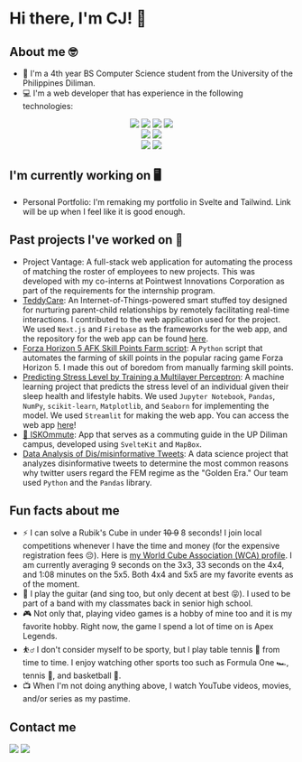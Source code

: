 # Hi there, I'm CJ! 👋

## About me 🤓
- 🌻 I'm a 4th year BS Computer Science student from the University of the Philippines Diliman.
- 💻 I'm a web developer that has experience in the following technologies:
<div align="center">
  <!--Frontend-->
  <img src="https://img.shields.io/badge/Angular-DD0031?style=for-the-badge&logo=angular&logoColor=white" /> <img src="https://img.shields.io/badge/React-20232A?style=for-the-badge&logo=react&logoColor=61DAFB"/> <img src="https://img.shields.io/badge/Next.js-000?logo=nextdotjs&logoColor=fff&style=for-the-badge" /> <img src="https://img.shields.io/badge/svelte-%23f1413d.svg?style=for-the-badge&logo=svelte&logoColor=white" />

  <br />
  <!--CSS-->
  <img src="https://img.shields.io/badge/Bootstrap-563D7C?style=for-the-badge&logo=bootstrap&logoColor=white" /> 
  <img src="https://img.shields.io/badge/Tailwind_CSS-38B2AC?style=for-the-badge&logo=tailwind-css&logoColor=white" />

  <br />
  <!--Backend-->
  <img src="https://img.shields.io/badge/Firebase-039BE5?style=for-the-badge&logo=Firebase&logoColor=white" />
  <img src="https://img.shields.io/badge/MySQL-005C84?style=for-the-badge&logo=mysql&logoColor=white" />
  
</div>

## I'm currently working on 🖥️
- Personal Portfolio: I'm remaking my portfolio in Svelte and Tailwind. Link will be up when I feel like it is good enough. 

## Past projects I've worked on 📘
- Project Vantage: A full-stack web application for automating the process of matching the roster of employees to new projects. This was developed with my co-interns at Pointwest Innovations Corporation as part of the requirements for the internship program.
- [TeddyCare](https://github.com/inunice/teddycare): An Internet-of-Things-powered smart stuffed toy designed for nurturing parent-child relationships by remotely facilitating real-time interactions. I contributed to the web application used for the project. We used `Next.js` and `Firebase` as the frameworks for the web app, and the repository for the web app can be found [here](https://github.com/ry4nd/bearwithme).
- [Forza Horizon 5 AFK Skill Points Farm script](https://github.com/cjmax34/FH5-AFK-SP-Farm): A `Python` script that automates the farming of skill points in the popular racing game Forza Horizon 5. I made this out of boredom from manually farming skill points.
- [Predicting Stress Level by Training a Multilayer Perceptron](https://github.com/cjmax34/cs180-project): A machine learning project that predicts the stress level of an individual given their sleep health and lifestyle habits. We used `Jupyter Notebook`, `Pandas`, `NumPy`, `scikit-learn`, `Matplotlib`, and `Seaborn` for implementing the model. We used `Streamlit` for making the web app. You can access the web app [here](https://stress-level-mlp.streamlit.app/)!
- [🚙 ISKOmmute](https://github.com/derouru/ISKOmmute): App that serves as a commuting guide in the UP Diliman campus, developed using `SvelteKit` and `MapBox`.
- [Data Analysis of Dis/misinformative Tweets](https://github.com/cjmax34/CS132-GoldenEra): A data science project that analyzes disinformative tweets to determine the most common reasons why twitter users regard the FEM regime as the "Golden Era." Our team used `Python` and the `Pandas` library.

## Fun facts about me
- ⚡ I can solve a Rubik's Cube in under ~~10 9~~ 8 seconds! I join local competitions whenever I have the time and money (for the expensive registration fees 😔). Here is [my World Cube Association (WCA) profile](https://www.worldcubeassociation.org/persons/2018MAXI03). I am currently averaging 9 seconds on the 3x3, 33 seconds on the 4x4, and 1:08 minutes on the 5x5. Both 4x4 and 5x5 are my favorite events as of the moment.
- 🎸 I play the guitar (and sing too, but only decent at best 😝). I used to be part of a band with my classmates back in senior high school.
- 🎮 Not only that, playing video games is a hobby of mine too and it is my favorite hobby. Right now, the game I spend a lot of time on is Apex Legends.
- ⛹️‍♂️ I don't consider myself to be sporty, but I play table tennis 🏓 from time to time. I enjoy watching other sports too such as Formula One 🏎️, tennis 🎾, and basketball 🏀.
- 📺 When I'm not doing anything above, I watch YouTube videos, movies, and/or series as my pastime.

## Contact me
<a href="https://www.linkedin.com/in/calvin-james-maximo-685145268/"><img src="https://img.shields.io/badge/LinkedIn-0A66C2?style=for-the-badge&logo=LinkedIn&logoColor=white"></a>
<a href="mailto:ctmaximo1@up.edu.ph"><img src="https://img.shields.io/badge/Gmail-EA4335?style=for-the-badge&logo=Gmail&logoColor=white"></a>

<!--
**cjmax34/cjmax34** is a ✨ _special_ ✨ repository because its `README.md` (this file) appears on your GitHub profile.

Here are some ideas to get you started:

- 🔭 I’m currently working on ...
- 🌱 I’m currently learning ...
- 👯 I’m looking to collaborate on ...
- 🤔 I’m looking for help with ...
- 💬 Ask me about ...
- 📫 How to reach me: ...
- 😄 Pronouns: ...
- ⚡ Fun fact: ...
-->
